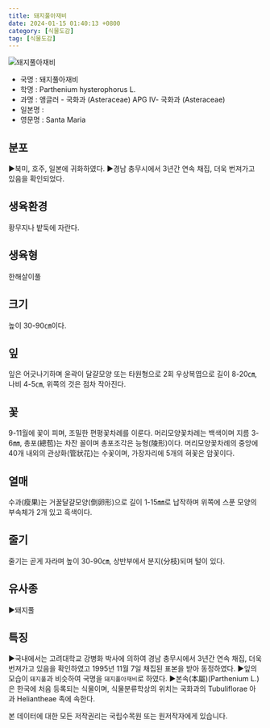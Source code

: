 ```yaml
---
title: 돼지풀아재비
date: 2024-01-15 01:40:13 +0800
category: [식물도감]
tag: [식물도감]
---
```




![돼지풀아재비](/fileUpload/plants/basic/Compositae/Parthenium/2796/2796_20160725164337954files_th2.jpg)
- 국명 : 돼지풀아재비
- 학명 : Parthenium hysterophorus L.
- 과명 : 앵글러 - 국화과 (Asteraceae) APG Ⅳ- 국화과 (Asteraceae)
- 일본명 : 
- 영문명 : Santa Maria


## 분포
▶북미, 호주, 일본에 귀화하였다.▶경남 충무시에서 3년간 연속 채집, 더욱 번져가고 있음을 확인되었다.
## 생육환경
황무지나 밭둑에 자란다.
## 생육형
한해살이풀
## 크기
높이 30-90㎝이다.
## 잎
잎은 어긋나기하며 윤곽이 달걀모양 또는 타원형으로 2회 우상복엽으로 길이 8-20㎝, 나비 4-5㎝, 위쪽의 것은 점차 작아진다.
## 꽃
9-11월에 꽃이 피며, 조밀한 편평꽃차례를 이룬다. 머리모양꽃차례는 백색이며 지름 3-6㎜, 총포(總苞)는 차잔 꼴이며 총포조각은 능형(陵形)이다. 머리모양꽃차례의 중앙에 40개 내외의 관상화(管狀花)는 수꽃이며, 가장자리에 5개의 혀꽃은 암꽃이다.
## 열매
수과(瘦果)는 거꿀달걀모양(倒卵形)으로 길이 1-15㎜로 납작하며 위쪽에 스푼 모양의 부속체가 2개 있고 흑색이다.
## 줄기
줄기는 곧게 자라며 높이 30-90㎝, 상반부에서 분지(分枝)되며 털이 있다.
## 유사종
▶돼지풀
## 특징
▶국내에서는 고려대학교 강병화 박사에 의하여 경남 충무시에서 3년간 연속 채집, 더욱 번져가고 있음을 확인하였고 1995년 11월 7일 채집된 표본을 받아 동정하였다.▶잎의 모습이 `돼지풀`과 비슷하여 국명을 `돼지풀아재비`로 하였다.▶본속(本屬)(Parthenium L.)은 한국에 처음 등록되는 식물이며, 식물분류학상의 위치는 국화과의 Tubuliflorae 아과 Heliantheae 족에 속한다.






본 데이터에 대한 모든 저작권리는 국립수목원 또는 원저작자에게 있습니다.
